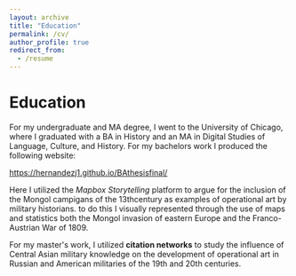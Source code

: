 ```yaml
---
layout: archive
title: "Education"
permalink: /cv/
author_profile: true
redirect_from:
  - /resume
---
```

 
Education
======

For my undergraduate and MA degree, I went to the University of Chicago, where I graduated with a BA in History and an MA in Digital Studies of Language, Culture, and History. For my bachelors work I produced the following website: 

https://hernandezj1.github.io/BAthesisfinal/

Here I utilized the _Mapbox Storytelling_ platform to argue for the inclusion of the Mongol campigans of the 13thcentury as examples of operational art by military historians. to do this I visually represented through the use of maps and statistics both the Mongol invasion of eastern Europe and the Franco-Austrian War of 1809.

For my master's work, I utilized  __citation networks__ to study the influence of Central Asian military knowledge on the development of operational art in Russian and American militaries of the 19th and 20th centuries.



